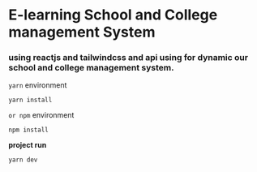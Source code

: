 # E-learning School and College management System

### using reactjs and tailwindcss and  api using for dynamic our school and college management system.

`yarn` environment

```
yarn install
```

`or npm` environment

```
npm install
```

**project run**

```
yarn dev
```
